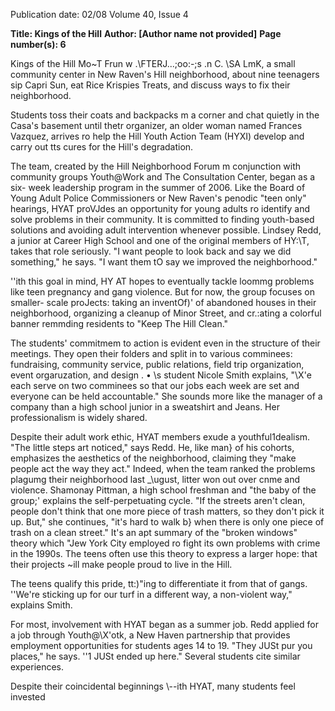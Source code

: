 Publication date: 02/08
Volume 40, Issue 4

**Title: Kings of the Hill**
**Author:  [Author name not provided]**
**Page number(s): 6**

Kings of the Hill 
Mo~T Frun w .\FTERJ...;oo:-;s .n C. \SA LmK\, 
a small community center in New Raven's 
Hill neighborhood, about nine teenagers 
sip Capri Sun, eat Rice Krispies Treats, and 
discuss ways to fix their neighborhood. 

Students toss their coats and backpacks 
m a corner and chat quietly in the Casa's 
basement until thetr organizer, an older 
woman named Frances Vazquez, arrives 
ro help the Hill Youth Action Team 
(HYXI) develop and carry out tts cures 
for the Hill's degradation. 

The team, created by the Hill 
Neighborhood Forum m conjunction with 
community groups Youth@Work and 
The Consultation Center, began as a six-
week leadership program in the summer 
of 2006. Like the Board of Young Adult 
Police Commissioners or New Raven's 
penodic "teen only" hearings, HYAT 
proVJdes an opportunity for young adults 
ro identify and solve problems in their 
community. It is committed to finding 
youth-based solutions and avoiding adult 
intervention whenever possible. Lindsey 
Redd, a junior at Career High School and 
one of the original members of HY:\T, 
takes that role seriously. "I want people to 
look back and say we did something," he 
says. "I want them tO say we improved the 
neighborhood." 

\'\'ith this goal in mind, HY AT hopes 
to eventually tackle loommg problems like 
teen pregnancy and gang violence. But 
for now, the group focuses on smaller-
scale proJects: taking an inventOf)' of 
abandoned houses in their neighborhood, 
organizing a cleanup of Minor Street, 
and cr.:ating a colorful banner remmding 
residents to "Keep The Hill Clean." 

The students' commitmem to action 
is evident even in the structure of their 
meetings. They open their folders and 
split in to various comminees: fundraising, 
community service, public relations, field 
trip organization, event orgaruzation, and 
design . • \s student Nicole Smith explains, 
"\X'e each serve on two comminees so that 
our jobs each week are set and everyone 
can be held accountable." She sounds 
more like the manager of a company 
than a high school junior in a sweatshirt 
and Jeans. Her professionalism is widely 
shared. 

Despite their adult work ethic, HYAT 
members exude a youthful1dealism. "The 
little steps art noticed," says Redd. He, 
like man} of his cohorts, emphasizes the 
aesthetics of the neighborhood, claiming 
they "make people act the way they 
act." Indeed, when the team ranked the 
problems plagumg their neighborhood 
last _\ugust, litter won out over cnme and 
violence. Shamonay Pittman, a high school 
freshman and "the baby of the group;' 
explains the self-perpetuating cycle. "If 
the streets aren't clean, people don't think 
that one more piece of trash matters, so 
they don't pick it up. But," she continues, 
"it's hard to walk b} when there is only 
one piece of trash on a clean street." It's 
an apt summary of the "broken windows" 
theory which "Jew York City employed ro 
fight its own problems with crime in the 
1990s. The teens often use this theory to 
express a larger hope: that their projects 
~ill make people proud to live in the Hill. 

The teens qualify this pride, tt:)"ing to 
differentiate it from that of gangs. ''We're 
sticking up for our turf in a different way, 
a non-violent way," explains Smith. 

For most, involvement with HYAT 
began as a summer job. Redd applied for a 
job through Youth@\X'otk, a New Haven 
partnership that provides employment 
opportunities for students ages 14 to 19. 
"They JUSt pur you places," he says. ''1 
JUSt ended up here." Several students cite 
similar experiences. 

Despite their coincidental beginnings 
\\--ith HYAT, many students feel invested